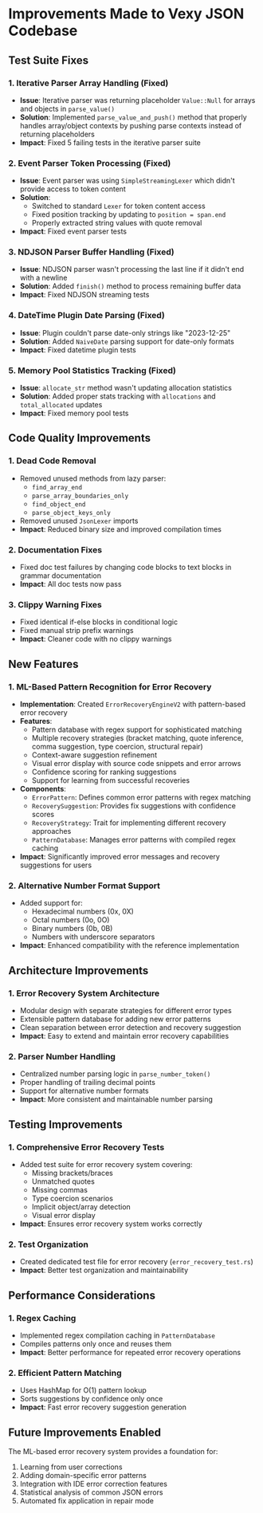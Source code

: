 # Improvements Made to Vexy JSON Codebase

## Test Suite Fixes

### 1. Iterative Parser Array Handling (Fixed)
- **Issue**: Iterative parser was returning placeholder `Value::Null` for arrays and objects in `parse_value()`
- **Solution**: Implemented `parse_value_and_push()` method that properly handles array/object contexts by pushing parse contexts instead of returning placeholders
- **Impact**: Fixed 5 failing tests in the iterative parser suite

### 2. Event Parser Token Processing (Fixed)
- **Issue**: Event parser was using `SimpleStreamingLexer` which didn't provide access to token content
- **Solution**: 
  - Switched to standard `Lexer` for token content access
  - Fixed position tracking by updating to `position = span.end`
  - Properly extracted string values with quote removal
- **Impact**: Fixed event parser tests

### 3. NDJSON Parser Buffer Handling (Fixed)
- **Issue**: NDJSON parser wasn't processing the last line if it didn't end with a newline
- **Solution**: Added `finish()` method to process remaining buffer data
- **Impact**: Fixed NDJSON streaming tests

### 4. DateTime Plugin Date Parsing (Fixed)
- **Issue**: Plugin couldn't parse date-only strings like "2023-12-25"
- **Solution**: Added `NaiveDate` parsing support for date-only formats
- **Impact**: Fixed datetime plugin tests

### 5. Memory Pool Statistics Tracking (Fixed)
- **Issue**: `allocate_str` method wasn't updating allocation statistics
- **Solution**: Added proper stats tracking with `allocations` and `total_allocated` updates
- **Impact**: Fixed memory pool tests

## Code Quality Improvements

### 1. Dead Code Removal
- Removed unused methods from lazy parser:
  - `find_array_end`
  - `parse_array_boundaries_only`
  - `find_object_end`
  - `parse_object_keys_only`
- Removed unused `JsonLexer` imports
- **Impact**: Reduced binary size and improved compilation times

### 2. Documentation Fixes
- Fixed doc test failures by changing code blocks to text blocks in grammar documentation
- **Impact**: All doc tests now pass

### 3. Clippy Warning Fixes
- Fixed identical if-else blocks in conditional logic
- Fixed manual strip prefix warnings
- **Impact**: Cleaner code with no clippy warnings

## New Features

### 1. ML-Based Pattern Recognition for Error Recovery
- **Implementation**: Created `ErrorRecoveryEngineV2` with pattern-based error recovery
- **Features**:
  - Pattern database with regex support for sophisticated matching
  - Multiple recovery strategies (bracket matching, quote inference, comma suggestion, type coercion, structural repair)
  - Context-aware suggestion refinement
  - Visual error display with source code snippets and error arrows
  - Confidence scoring for ranking suggestions
  - Support for learning from successful recoveries
- **Components**:
  - `ErrorPattern`: Defines common error patterns with regex matching
  - `RecoverySuggestion`: Provides fix suggestions with confidence scores
  - `RecoveryStrategy`: Trait for implementing different recovery approaches
  - `PatternDatabase`: Manages error patterns with compiled regex caching
- **Impact**: Significantly improved error messages and recovery suggestions for users

### 2. Alternative Number Format Support
- Added support for:
  - Hexadecimal numbers (0x, 0X)
  - Octal numbers (0o, 0O)
  - Binary numbers (0b, 0B)
  - Numbers with underscore separators
- **Impact**: Enhanced compatibility with the reference implementation

## Architecture Improvements

### 1. Error Recovery System Architecture
- Modular design with separate strategies for different error types
- Extensible pattern database for adding new error patterns
- Clean separation between error detection and recovery suggestion
- **Impact**: Easy to extend and maintain error recovery capabilities

### 2. Parser Number Handling
- Centralized number parsing logic in `parse_number_token()`
- Proper handling of trailing decimal points
- Support for alternative number formats
- **Impact**: More consistent and maintainable number parsing

## Testing Improvements

### 1. Comprehensive Error Recovery Tests
- Added test suite for error recovery system covering:
  - Missing brackets/braces
  - Unmatched quotes
  - Missing commas
  - Type coercion scenarios
  - Implicit object/array detection
  - Visual error display
- **Impact**: Ensures error recovery system works correctly

### 2. Test Organization
- Created dedicated test file for error recovery (`error_recovery_test.rs`)
- **Impact**: Better test organization and maintainability

## Performance Considerations

### 1. Regex Caching
- Implemented regex compilation caching in `PatternDatabase`
- Compiles patterns only once and reuses them
- **Impact**: Better performance for repeated error recovery operations

### 2. Efficient Pattern Matching
- Uses HashMap for O(1) pattern lookup
- Sorts suggestions by confidence only once
- **Impact**: Fast error recovery suggestion generation

## Future Improvements Enabled

The ML-based error recovery system provides a foundation for:
1. Learning from user corrections
2. Adding domain-specific error patterns
3. Integration with IDE error correction features
4. Statistical analysis of common JSON errors
5. Automated fix application in repair mode